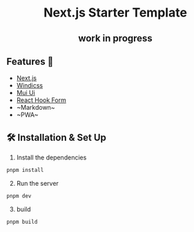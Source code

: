 <h1 align="center"> Next.js Starter Template </h1>
<h2 align=center>work in progress</p>

## Features 🚀

- [Next.js](https://nextjs.org/)
- [Windicss](https://windicss.org/)
- [Mui Ui](https://mui.com/)
- [React Hook Form](https://react-hook-form.com/)
- ~Markdown~
- ~PWA~

## 🛠 Installation & Set Up

1. Install the dependencies

```bash
pnpm install
```

2. Run the server

```bash
pnpm dev
```

3. build

```bash
pnpm build
```
